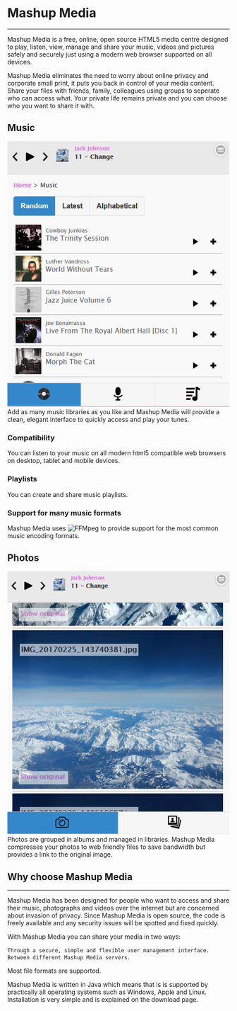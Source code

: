 # Mashup Media
***
Mashup Media is a free, online, open source HTML5 media centre designed to play, listen, view, manage and share your music, videos and pictures safely and securely just using a modern web browser supported on all devices.

Mashup Media eliminates the need to worry about online privacy and corporate small print, it puts you back in control of your media content. Share your files with friends, family, colleagues using groups to seperate who can access what. Your private life remains private and you can choose who you want to share it with.

## Music
![Mashup Media - music home page](src/misc/screehshots/music-random.png)
Add as many music libraries as you like and Mashup Media will provide a clean, elegant interface to quickly access and play your tunes.
### Compatibility
You can listen to your music on all modern html5 compatible web browsers on desktop, tablet and mobile devices.
### Playlists
You can create and share music playlists.
### Support for many music formats 
Mashup Media uses ![FFMpeg](https://www.ffmpeg.org/) to provide support for the most common music encoding formats.

## Photos
![Mashup Media - music home page](src/misc/screehshots/photo-photos.png)
Photos are grouped in albums and managed in libraries. Mashup Media compresses your photos to web friendly files to save bandwidth but provides a link to the original image.

## Why choose Mashup Media
---
Mashup Media has been designed for people who want to access and share their music, photographs and videos over the internet but are concerned about invasion of privacy. Since Mashup Media is open source, the code is freely available and any security issues will be spotted and fixed quickly.

With Mashup Media you can share your media in two ways:

    Through a secure, simple and flexible user management interface.
    Between different Mashup Media servers.

Most file formats are supported.

Mashup Media is written in Java which means that is is supported by practically all operating systems such as Windows, Apple and Linux. Installation is very simple and is explained on the download page.

